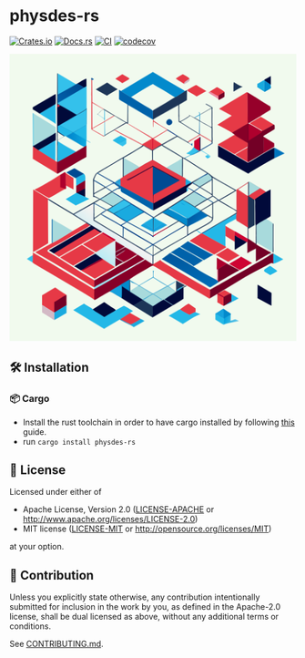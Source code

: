 # physdes-rs

[![Crates.io](https://img.shields.io/crates/v/physdes-rs.svg)](https://crates.io/crates/physdes-rs)
[![Docs.rs](https://docs.rs/physdes-rs/badge.svg)](https://docs.rs/physdes-rs)
[![CI](https://github.com/luk036/physdes-rs/workflows/CI/badge.svg)](https://github.com/luk036/physdes-rs/actions)
[![codecov](https://codecov.io/gh/luk036/physdes-rs/branch/master/graph/badge.svg?token=cvlHj6FLjO)](https://codecov.io/gh/luk036/physdes-rs)

<p align="center">
  <img src="./rectilinear-shapes-for-vlsi-physical-desgin.svg"/>
</p>

## 🛠️ Installation

### 📦 Cargo

- Install the rust toolchain in order to have cargo installed by following
  [this](https://www.rust-lang.org/tools/install) guide.
- run `cargo install physdes-rs`

## 📜 License

Licensed under either of

- Apache License, Version 2.0
  ([LICENSE-APACHE](LICENSE-APACHE) or http://www.apache.org/licenses/LICENSE-2.0)
- MIT license
  ([LICENSE-MIT](LICENSE-MIT) or http://opensource.org/licenses/MIT)

at your option.

## 🤝 Contribution

Unless you explicitly state otherwise, any contribution intentionally submitted
for inclusion in the work by you, as defined in the Apache-2.0 license, shall be
dual licensed as above, without any additional terms or conditions.

See [CONTRIBUTING.md](CONTRIBUTING.md).
